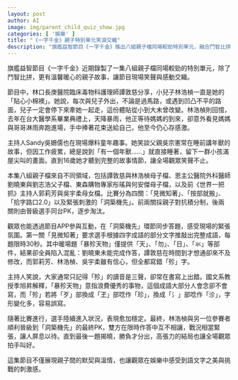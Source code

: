 ```yaml
---
layout: post
author: AI
image: img/parent_child_quiz_show.jpg
categories: [ '娛樂' ]
title: "《一字千金》親子特別單元笑淚交織"  
description: "旗艦益智節目《一字千金》推出八組親子檔同場較勁特別單元，融合鬥智比拼與暖心故事，現場充滿笑聲與感動，觀眾在互動中體驗語文字之美與競賽刺激。"  "
---
```

旗艦益智節目《一字千金》近期錄製了一集八組親子檔同場較勁的特別單元，除了鬥智比拼，更有溫馨暖心的親子故事，讓節目現場笑聲與感動交織。  

節目中，林口長庚醫院臨床毒物科護理師譚敦慈分享，小兒子林浩楨一直是她的「貼心小棉襖」。她說，每次與兒子外出，不論是過馬路，或遇到凹凸不平的路面，兒子一定會停下來牽她一起走，這份體貼從小到大未曾改變。林浩楨則回憶，去年在台大醫學系畢業典禮上，天降暴雨，他正等待媽媽的到來，卻意外看見媽媽與哥哥淋雨奔跑進場，手中捧著花束送給自己，他至今仍心存感激。  

主持人Sandy吳姍儒也在現場爆料童年趣事。她笑談父親吳宗憲常在睡前講年獸的故事，但因工作疲累，總是說到「有一個年獸……」就直接睡著，留下一群小孩滿屋尖叫的畫面。直到16歲她才聽到完整的故事情節，讓全場觀眾笑聲不止。  

本集八組親子檔來自不同領域，包括譚敦慈與林浩楨母子檔、恩主公醫院外科醫師劉曉東與劉志浩父子檔、東森購物專家彤瑤與何安傑母子檔，以及前《世界一把抓》主持人郭莉芳與吳宇柔母女檔。比賽分為四關：「見微知著」、「按部就搬」、「拾字路口2.0」以及緊張刺激的「洞築機先」。前兩關採親子對抗積分制，後兩關則由晉級選手同台PK，逐步淘汰。  

觀眾也能透過節目APP參與互動，在「洞築機先」環節同步答題，感受現場的緊張氛圍。第一關「見微知著」要求選手根據四字成語的部分文字推敲出完整成語，每題限時30秒。其中暖場題「暴殄天物」僅提供「天」、「勿」、「日」、「氺」等部件，結果卻全員陷入混亂：劉曉東未能完成作答，譚敦慈在時間到才想通卻來不及修改，而郭莉芳、林浩楨、吳宇柔雖有信心，但全都寫錯「殄」字。  

主持人笑說，大家通常只記得「殄」的讀音是三聲，卻常在書寫上出錯。國文系教授季旭昇解釋，「暴殄天物」意指浪費優秀的事物，這個成語大部分人會念卻不會寫，而「殄」若將「歹」部換成「玊」部唸作「珍」，換成「氵」部唸作「沴」，字形變化多，容易誤寫。  

隨著比賽進行，選手陸續進入狀況，表現愈加穩定。最終，林浩楨與另一位參賽者順利晉級到「洞築機先」的最終PK，雙方在限時作答中互不相讓，戰況相當緊張，讓人屏息以待。直到最後一題揭曉，勝負才分出，高張力的結局也讓全場觀眾拍手叫好。  

這集節目不僅展現親子間的默契與溫情，也讓觀眾在娛樂中感受到語文字之美與挑戰的刺激感。